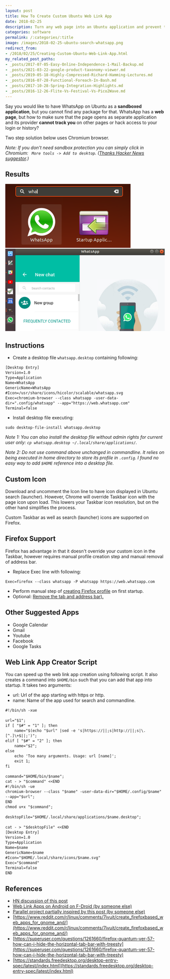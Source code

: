 ```yaml
---
layout: post
title: How To Create Custom Ubuntu Web Link App
date: 2018-02-25
description: Turn any web page into an Ubuntu application and prevent the web owner from tracking you around the web.
categories: software
permalink: /:categories/:title
image: /images/2018-02-25-ubuntu-search-whatsapp.png
redirect_from:
- /2018/02/25/Creating-Custom-Ubuntu-Web-Link-App.html
my_related_post_paths:
- _posts/2017-07-05-Easy-Online-Independence-1-Mail-Backup.md
- _posts/2021-03-22-google-product-taxonomy-viewer.md
- _posts/2019-05-18-Highly-Compressed-Richard-Hamming-Lectures.md
- _posts/2016-07-28-Functional-Foreach-In-Bash.md
- _posts/2017-10-28-Spring-Integration-Highlights.md
- _posts/2016-12-26-Flite-Vs-Festival-Vs-Pico2Wave.md
---
```




Say you would like to have WhatsApp on Ubuntu as a **sandboxed application**, but you cannot find any package for that.
WhatsApp has a **web page**, but how to make sure that the page opens as separate application and its provider **cannot track you** on other pages or hack access to your login or history?

Two step solution below uses Chromium browser.

*Note: If you don't need sandbox protection you can simply click in Chromium: ``` More tools -> Add to desktop```. ([Thanks Hacker News suggestor](https://news.ycombinator.com/item?id=16458165#16458634).)*

## Results

![Search](/images/2018-02-25-ubuntu-search-whatsapp.png)
![Taskbar](/images/2018-02-25-ubuntu-taskbar-whatsapp.png)

## Instructions

- Create a desktop file ```whatsapp.desktop``` containing following:
```shell
[Desktop Entry]
Version=1.0
Type=Application
Name=WhatsApp
GenericName=WhatsApp
#Icon=/usr/share/icons/hicolor/scalable/whatsapp.svg
Exec=chromium-browser --class whatsapp -user-data-dir=".config/whatsapp" --app="https://web.whatsapp.com"
Terminal=false
```

- Install desktop file executing:
```
sudo desktop-file-install whatsapp.desktop 
```

*Note 1: You can also install the desktop file without admin rights for current user only: ```cp whatsapp.desktop ~/.local/share/applications/```.*

*Note 2: Do not use command above unchanged in commandline. It relies on being executed in home directory to store its profile in ```.config```. I found no easy way to add ```$HOME``` reference into a desktop file.*

## Custom Icon
Download and uncomment the Icon line to have icon displayed in Ubuntu search (launcher). However, Chrome will override Taskbar icon with the page icon upon load. This lowers your Taskbar icon resolution, but on the other hand simplifies the process.

Custom Taskbar as well as search (launcher) icons are supported on Firefox.


## Firefox Support 
Firefox has advantage in that it doesn't override your custom icon in the Taskbar, however requires manual profile creation step and manual removal of address bar.
- Replace Exec line with following:
```
Exec=firefox --class whatsapp -P whatsapp https://web.whatsapp.com
```
- Perform manual step of [creating Firefox profile](https://support.mozilla.org/en-US/kb/profile-manager-create-and-remove-firefox-profiles) on first startup.
- Optional: [Remove the tab and address bar).](https://superuser.com/questions/1261660/firefox-quantum-ver-57-how-can-i-hide-the-horizontal-tab-bar-with-treesty)

## Other Suggested Apps

- Google Calendar
- Gmail
- Youtube
- Facebook
- Google Tasks

## Web Link App Creator Script

You can speed up the web link app creation using following script. It also creates a command into ```$HOME/bin``` such that you can add that app into startup. It takes two arguments: 
- url: Url of the app starting with https or http.
- name: Name of the app used for search and commandline.

```shell
#!/bin/sh -xue

url="$1";
if [ "$#" = "1" ]; then
	name="$(echo "$url" |sed -e 's|https://||;s|http://||;s|\.[^.]\+$||;')";
elif [ "$#" = "2" ]; then
	name="$2";
else
	echo 'Too many arguments. Usage: url [name]';
	exit 1;
fi

command="$HOME/bin/$name";
cat - > "$command" <<END
#!/bin/sh -ue
chromium-browser --class "$name" -user-data-dir="$HOME/.config/$name" --app="$url";
END
chmod u+x "$command";

desktopFile="$HOME/.local/share/applications/$name.desktop";

cat - > "$desktopFile" <<END
[Desktop Entry]
Version=1.0
Type=Application
Name=$name
GenericName=$name
#Icon="$HOME/.local/share/icons/$name.svg"
Exec="$command"
Terminal=false
END
```

## References

- [HN discussion of this post](https://news.ycombinator.com/item?id=16458165#16458634)
- [Web Link Apps on Android on F-Droid (by someone else)](https://f-droid.org/packages/com.tobykurien.webapps/)
- [Parallel project partially inspired by this post (by someone else)](https://quang.im/webcatalog)
- [https://www.reddit.com/r/linux/comments/7ivuit/create_firefoxbased_web_apps_for_gnome_and/](https://www.reddit.com/r/linux/comments/7ivuit/create_firefoxbased_web_apps_for_gnome_and/)
- [https://superuser.com/questions/1261660/firefox-quantum-ver-57-how-can-i-hide-the-horizontal-tab-bar-with-treesty](https://superuser.com/questions/1261660/firefox-quantum-ver-57-how-can-i-hide-the-horizontal-tab-bar-with-treesty)
- [https://standards.freedesktop.org/desktop-entry-spec/latest/index.html](https://standards.freedesktop.org/desktop-entry-spec/latest/index.html)



